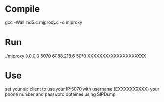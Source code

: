 # Compile 
gcc -Wall md5.c mjproxy.c -o mjproxy


# Run 
./mjproxy 0.0.0.0 5070 67.88.218.6 5070 XXXXXXXXXXXXXXXXXXXX 

# Use
set your sip client to use your IP:5070 with username (EXXXXXXXXXX) your phone number and password obtained using SIPDump
